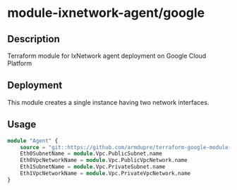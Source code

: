 # module-ixnetwork-agent/google

## Description
Terraform module for IxNetwork agent deployment on Google Cloud Platform

## Deployment
This module creates a single instance having two network interfaces.

## Usage
```tf
module "Agent" {
	source = "git::https://github.com/armdupre/terraform-google-module-ixnetwork-agent.git"
	Eth0SubnetName = module.Vpc.PublicSubnet.name
	Eth0VpcNetworkName = module.Vpc.PublicVpcNetwork.name
	Eth1SubnetName = module.Vpc.PrivateSubnet.name
	Eth1VpcNetworkName = module.Vpc.PrivateVpcNetwork.name
}
```